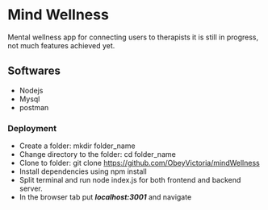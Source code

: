 
# Mind Wellness

Mental wellness app for connecting users to therapists
it is still in progress, not much features achieved yet.

## Softwares

- Nodejs
- Mysql
- postman

### Deployment

- Create a folder: mkdir folder_name
- Change directory to the folder: cd folder_name
- Clone to folder: git clone https://github.com/ObeyVictoria/mindWellness
- Install dependencies using npm install
- Split terminal and run node index.js for both frontend and backend server.
- In the browser tab put ***localhost:3001*** and navigate
